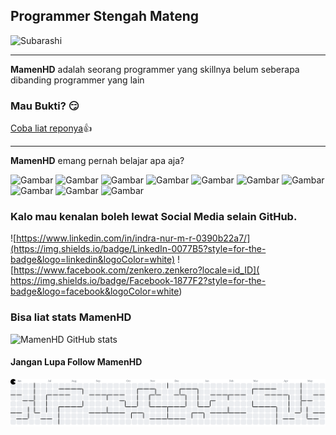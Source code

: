 ## Programmer Stengah Mateng
![Subarashi](https://media1.tenor.com/m/ZT_AImXnF4UAAAAd/subarashi.gif)

****
**MamenHD** adalah seorang programmer yang skillnya belum seberapa dibanding programmer yang lain

### Mau Bukti? 😏

[Coba liat reponya](https://github.com/MamenHD?tab=repositories)👍
****
**MamenHD** emang pernah belajar apa aja?

![Gambar](https://img.shields.io/badge/HTML5-E34F26?style=for-the-badge&logo=html5&logoColor=white) ![Gambar](https://img.shields.io/badge/CSS3-1572B6?style=for-the-badge&logo=css3&logoColor=white) ![Gambar](https://img.shields.io/badge/JavaScript-323330?style=for-the-badge&logo=javascript&logoColor=F7DF1E) ![Gambar](https://img.shields.io/badge/PHP-777BB4?style=for-the-badge&logo=php&logoColor=white) ![Gambar](    https://img.shields.io/badge/MySQL-005C84?style=for-the-badge&logo=mysql&logoColor=white) ![Gambar](https://img.shields.io/badge/Laravel-FF2D20?style=for-the-badge&logo=laravel&logoColor=white) ![Gambar](https://img.shields.io/badge/React-20232A?style=for-the-badge&logo=react&logoColor=61DAFB) ![Gambar](https://img.shields.io/badge/next%20js-000000?style=for-the-badge&logo=nextdotjs&logoColor=white) ![Gambar](    https://img.shields.io/badge/Tailwind_CSS-38B2AC?style=for-the-badge&logo=tailwind-css&logoColor=white) ![Gambar](https://img.shields.io/badge/Python-FFD43B?style=for-the-badge&logo=python&logoColor=blue)


### Kalo mau kenalan boleh lewat Social Media selain GitHub.

![https://www.linkedin.com/in/indra-nur-m-r-0390b22a7/](https://img.shields.io/badge/LinkedIn-0077B5?style=for-the-badge&logo=linkedin&logoColor=white) ![https://www.facebook.com/zenkero.zenkero?locale=id_ID](    https://img.shields.io/badge/Facebook-1877F2?style=for-the-badge&logo=facebook&logoColor=white)

### Bisa liat stats MamenHD
![MamenHD GitHub stats](https://github-readme-stats.vercel.app/api?username=MamenHD&show_icons=true&theme=tokyonight)

#### Jangan Lupa Follow MamenHD
<picture>
  <source media="(prefers-color-scheme: dark)" srcset="https://raw.githubusercontent.com/MamenHD/MamenHD/output/pacman-contribution-graph-dark.svg">
  <source media="(prefers-color-scheme: light)" srcset="https://raw.githubusercontent.com/MamenHD/MamenHD/output/pacman-contribution-graph.svg">
  <img alt="pacman contribution graph" src="https://raw.githubusercontent.com/MamenHD/MamenHD/output/pacman-contribution-graph.svg">
</picture>

###